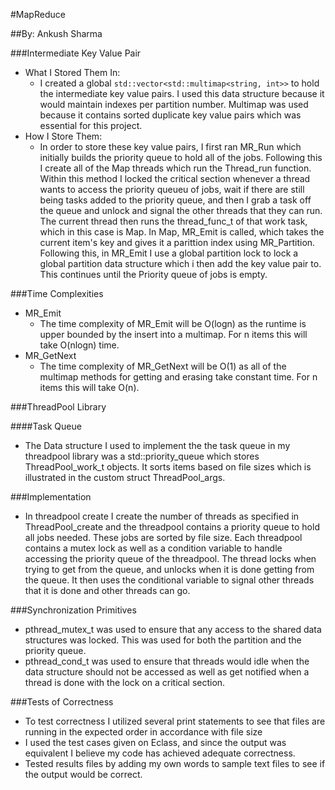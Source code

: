 #MapReduce

##By: Ankush Sharma

###Intermediate Key Value Pair

- What I Stored Them In:
    - I created a global `std::vector<std::multimap<string, int>>` to hold the intermediate key value pairs. I used this data structure because it would maintain indexes per partition number. Multimap was used because it contains sorted duplicate key value pairs which was essential for this project.
- How I Store Them:
    - In order to store these key value pairs, I first ran MR_Run which initially builds the priority queue to hold all of the jobs. Following this I create all of the Map threads which run the Thread_run function. Within this method I locked the critical section whenever a thread wants to access the priority queueu of jobs, wait if there are still being tasks added to the priority queue, and then I grab a task off the queue and unlock and signal the other threads that they can run. The current thread then runs the thread_func_t of that work task, which in this case is Map. In Map, MR_Emit is called, which takes the current item's key and gives it a parittion index using MR_Partition. Following this, in MR_Emit I use a global partition lock to lock a global partition data structure which i then add the key value pair to. This continues until the Priority queue of jobs is empty.

###Time Complexities
- MR_Emit
    - The time complexity of MR_Emit will be O(logn) as the runtime is upper bounded by the insert into a multimap. For n items this will take O(nlogn) time.
- MR_GetNext
    - The time complexity of MR_GetNext will be O(1) as all of the multimap methods for getting and erasing take constant time. For n items this will take O(n).

###ThreadPool Library

####Task Queue
- The Data structure I used to implement the the task queue in my threadpool library was a std::priority_queue which stores ThreadPool_work_t objects. It sorts items based on file sizes which is illustrated in the custom struct ThreadPool_args.

###Implementation
- In threadpool create I create the number of threads as specified in ThreadPool_create and the threadpool contains a priority queue to hold all jobs needed. These jobs are sorted by file size. Each threadpool contains a mutex lock as well as a condition variable to handle accessing the priority queue of the threadpool. The thread locks when trying to get from the queue, and unlocks when it is done getting from the queue. It then uses the conditional variable to signal other threads that it is done and other threads can go.

###Synchronization Primitives
- pthread_mutex_t was used to ensure that any access to the shared data structures was locked. This was used for both the partition and the priority queue.
- pthread_cond_t was used to ensure that threads would idle when the data structure should not be accessed as well as get notified when a thread is done with the lock on a critical section.

###Tests of Correctness
- To test correctness I utilized several print statements to see that files are running in the expected order in accordance with file size
- I used the test cases given on Eclass, and since the output was equivalent I believe my code has achieved adequate correctness.
- Tested results files by adding my own words to sample text files to see if the output would be correct.